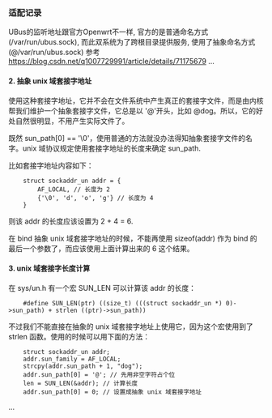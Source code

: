 ### 适配记录

UBus的监听地址跟官方Openwrt不一样, 官方的是普通命名方式(/var/run/ubus.sock), 而此双系统为了跨根目录提供服务, 使用了抽象命名方式(@/var/run/ubus.sock)
参考 https://blog.csdn.net/q1007729991/article/details/71175679
...
#### 2. 抽象 unix 域套接字地址
使用这种套接字地址，它并不会在文件系统中产生真正的套接字文件，而是由内核帮我们维护一个抽象套接字文件，它总是以 '@'开头，比如 @dog。所以，它的好处自然很明显，不用产生实际文件了。

既然 sun_path[0] == '\0'，使用普通的方法就没办法得知抽象套接字文件的名字。unix 域协议规定使用套接字地址的长度来确定 sun_path.

比如套接字地址内容如下：
```
    struct sockaddr_un addr = {
        AF_LOCAL, // 长度为 2
        {'\0', 'd', 'o', 'g'} // 长度为 4
    }
```
则该 addr 的长度应该设置为 2 + 4 = 6.

在 bind 抽象 unix 域套接字地址的时候，不能再使用 sizeof(addr) 作为 bind 的最后一个参数了，而应该使用上面计算出来的 6 这个结果。

#### 3. unix 域套接字长度计算
在 sys/un.h 有一个宏 SUN_LEN 可以计算该 addr 的长度：
```
    #define SUN_LEN(ptr) ((size_t) (((struct sockaddr_un *) 0)->sun_path) + strlen ((ptr)->sun_path))
```

不过我们不能直接在抽象的 unix 域套接字地址上使用它，因为这个宏使用到了 strlen 函数。使用的时候可以用下面的方法：
```
    struct sockaddr_un addr;
    addr.sun_family = AF_LOCAL;
    strcpy(addr.sun_path + 1, "dog");
    addr.sun_path[0] = '@'; // 先用非空字符占个位
    len = SUN_LEN(&addr); // 计算长度
    addr.sun_path[0] = 0; // 设置成抽象 unix 域套接字地址
```
...